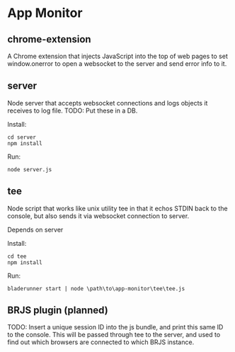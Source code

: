 # App Monitor


chrome-extension
----------------

A Chrome extension that injects JavaScript into the top of web pages to set window.onerror to open a websocket to the server and send error info to it.



server
------

Node server that accepts websocket connections and logs objects it receives to log file. TODO: Put these in a DB.

Install:
```
cd server
npm install
```

Run:
```
node server.js
```


tee
---

Node script that works like unix utility tee in that it echos STDIN back to the console, but also sends it via websocket connection to server.

Depends on server

Install:
```
cd tee
npm install
```

Run:
```
bladerunner start | node \path\to\app-monitor\tee\tee.js
```


BRJS plugin (planned)
---------------------

TODO: Insert a unique session ID into the js bundle, and print this same ID to the console. This will be passed through tee to the server, and used to find out which browsers are connected to which BRJS instance.